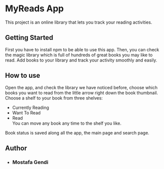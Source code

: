 # MyReads App

This project is an online library that lets you track your reading activities.

## Getting Started

First you have to install npm to be able to use this app. Then, you can check the magic library which is full of hundreds of great books you may like to read. Add books to your library and track your activity smoothly and easily.

## How to use

Open the app, and check the library we have noticed before, choose which books you want to read from the little arrow right down the book thumbnail. Choose a shelf to your book from three shelves:
  * Currently Reading  
  * Want To Read  
  * Read  
You can move any book any time to the shelf you like.

Book status is saved along all the app, the main page and search page.

## Author

  * ### Mostafa Gendi
